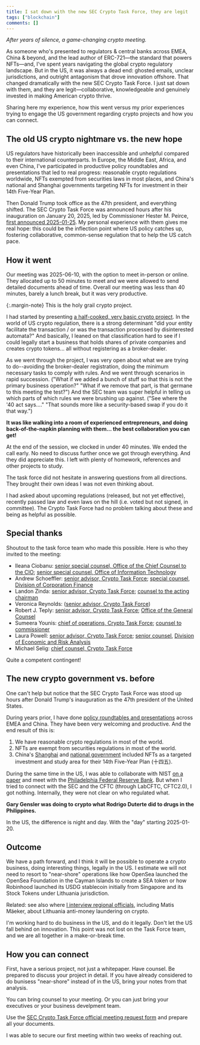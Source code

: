 ```yaml
---
title: I sat down with the new SEC Crypto Task Force, they are legit
tags: ["blockchain"]
comments: []
---
```


*After years of silence, a game-changing crypto meeting.*

As someone who's presented to regulators &amp; central banks across EMEA, China &amp; beyond, and the lead author of ERC-721—the standard that powers NFTs—and, I've spent years navigating the global crypto regulatory landscape. But in the US, it was always a dead end: ghosted emails, unclear jurisdictions, and outright antagonism that drove innovation offshore. That changed dramatically with the new SEC Crypto Task Force. I just sat down with them, and they are legit—collaborative, knowledgeable and genuinely invested in making American crypto thrive.

Sharing here my experience, how this went versus my prior experiences trying to engage the US government regarding crypto projects and how you can connect.

## The old US crypto nightmare vs. the new hope

US regulators have historically been inaccessible and unhelpful compared to their international counterparts. In Europe, the Middle East, Africa, and even China, I've participated in productive policy roundtables and presentations that led to real progress: reasonable crypto regulations worldwide, NFTs exempted from securities laws in most places, and China's national and Shanghai governments targeting NFTs for investment in their 14th Five-Year Plan.

Then Donald Trump took office as the 47th president, and everything shifted. The SEC Crypto Task Force was announced hours after his inauguration on January 20, 2025, led by Commissioner Hester M. Peirce, [first announced 2025-01-25](https://www.sec.gov/files/crypto-task-force-designation-letter.pdf). My personal experience with them gives me real hope: this could be the inflection point where US policy catches up, fostering collaborative, common-sense regulation that to help the US catch pace.

## How it went

Our meeting was 2025-06-10, with the option to meet in-person or online. They allocated up to 50 minutes to meet and we were allowed to send detailed documents ahead of time. Overall our meeting was less than 40 minutes, barely a lunch break, but it was very productive.

{:.margin-note}
This is the holy grail crypto project.

I had started by presenting [a half-cooked, very basic crypto project](https://www.sec.gov/files/ctf-memo-tokenco-wm-entriken-design-blockchain-technology-061015.pdf). In the world of US crypto regulation, there is a strong determinant "did your entity facilitate the transaction / or was the transaction processed by disinterested automata?" And basically, I leaned on that classification hard to see if I could legally start a business that holds shares of private companies and creates crypto tokens... all without registering as a broker-dealer.

As we went through the project, I was very open about what we are trying to do--avoiding the broker-dealer registration, doing the minimum necessary tasks to comply with rules. And we went through scenarios in rapid succession. ("What if we added a bunch of stuff so that this is not the primary business operation?" "What if we remove that part, is that germane to this meeting the test?") And the SEC team was super helpful in telling us which parts of which rules we were brushing up against. ("See where the '40 act says…." "That sounds more like a security-based swap if you do it that way.")

**It was like walking into a room of experienced entrepreneurs, and doing back-of-the-napkin planning with them… the best collaboration you can get!**

At the end of the session, we clocked in under 40 minutes. We ended the call early. No need to discuss further once we got through everything. And they did appreciate this. I left with plenty of homework, references and other projects to study.

The task force did not hesitate in answering questions from all directions. They brought their own ideas I was not even thinking about.

I had asked about upcoming regulations (released, but not yet effective), recently passed law and even laws on the hill (i.e. voted but not signed, in committee). The Crypto Task Force had no problem talking about these and being as helpful as possible.

## Special thanks

Shoutout to the task force team who made this possible. Here is who they invited to the meeting:

- Ileana Ciobanu: [senior special counsel, Office of the Chief Counsel to the CIO](https://www.sec.gov/files/finl-mgmt-ltr-review-sec-controls-over-public-comments-submitted-online-and-actions-taken-response.pdf);
[senior special counsel, Office of Information Technology](https://www.sec.gov/files/finl-mgmt-ltr-review-sec-controls-over-public-comments-submitted-online-and-actions-taken-response.pdf)
- Andrew Schoeffler: [senior advisor, Crypto Task Force](https://www.sec.gov/newsroom/press-releases/2025-49); [special counsel](https://www.federalregister.gov/documents/2017/06/13/2017-12140/commission-statement-concerning-a-request-for-an-interpretation-as-to-whether-a-particular-agreement), [Division of Corporation Finance](https://www.sec.gov/newsroom/press-releases/2016-216)
- Landon Zinda: [senior advisor, Crypto Task Force](https://www.sec.gov/newsroom/press-releases/2025-36); [counsel to the acting chairman](https://www.sec.gov/newsroom/press-releases/2025-36)
- Veronica Reynolds: ([senior advisor, Crypto Task Force](https://www.sec.gov/newsroom/press-releases/2025-49))
- Robert J. Teply: [senior advisor, Crypto Task Force](https://www.sec.gov/newsroom/press-releases/2025-49); [Office of the General Counsel](https://www.sec.gov/newsroom/speeches-statements/gensler-statement-electronic-filing-121624)
- Sumeera Younis: [chief of operations, Crypto Task Force](https://www.sec.gov/newsroom/press-releases/2025-49); [counsel to commissioner](https://www.sec.gov/comments/s7-12-23/s71223-283281-691802.pdf)
- Laura Powell: [senior advisor, Crypto Task Force](https://www.sec.gov/newsroom/press-releases/2025-49); [senior counsel](https://www.sec.gov/comments/s7-04-23/s70423-20161923-330757.pdf), [Division of Economic and Risk Analysis](https://www.sec.gov/comments/s7-04-23/s70423-204603-411523.pdf)
- Michael Selig: [chief counsel, Crypto Task Force](https://www.sec.gov/newsroom/press-releases/2025-49)

Quite a competent contingent!

## The new crypto government vs. before

One can't help but notice that the SEC Crypto Task Force was stood up hours after Donald Trump's inauguration as the 47th president of the United States.

During years prior, I have done [policy roundtables and presentations](https://phor.net/#speaking) across EMEA and China. They have been very welcoming and productive. And the end result of this is:

1. We have reasonable crypto regulations in most of the world.
2. NFTs are exempt from securities regulations in most of the world.
3. China's [Shanghai](https://www.shanghai.gov.cn/hfbf2022/20220712/d3f5206dec5f4010a6065b4aa2c1ccce.html?eqid=9be3d5c80000cfcb00000006647d875f) and [national government](https://www.spp.gov.cn/spp/llyj/202305/t20230515_614042.shtml) included NFTs as a targeted investment and study area for their 14th Five-Year Plan (十四五).

During the same time in the US, I was able to collaborate with NIST [on a paper](https://nvlpubs.nist.gov/nistpubs/ir/2021/NIST.IR.8301.pdf) and meet with the [Philadelphia Federal Reserve Bank](https://www.philadelphiafed.org/). But when I tried to connect with the SEC and the CFTC (through LabCFTC, CFTC2.0), I got nothing. Internally, they were not clear on who regulated what.

**Gary Gensler was doing to crypto what Rodrigo Duterte did to drugs in the Philippines.**

In the US, the difference is night and day. With the "day" starting 2025-01-20.

## Outcome

We have a path forward, and I think it will be possible to operate a crypto business, doing interesting things, legally in the US. I estimate we will not need to resort to "near-shore" operations like how OpenSea launched the OpenSea Foundation in the Cayman Islands to create a SEA token or how Robinhood launched its USDG stablecoin initially from Singapore and its Stock Tokens under Lithuania jurisdiction.

Related: see also where [I interview regional officials](https://www.youtube.com/watch?v=7LoMoqltRzM), including Matis Mäeker, about Lithuania anti-money laundering on crypto.

I'm working hard to do business in the US, and do it legally. Don't let the US fall behind on innovation. This point was not lost on the Task Force team, and we are all together in a make-or-break time.

## How you can connect

First, have a serious project, not just a whitepaper. Have counsel. Be prepared to discuss your project in detail. If you have already considered to do bunisess "near-shore" instead of in the US, bring your notes from that analysis.

You can bring counsel to your meeting. Or you can just bring your executives or your business develpment team.

Use the [SEC Crypto Task Force official meeting request form](https://www.sec.gov/about/crypto-task-force/meeting-request) and prepare all your documents.

I was able to secure our first meeting within two weeks of reaching out.
